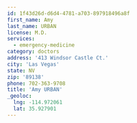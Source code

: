 ```yaml
---
id: 1f43d26d-d6d4-4781-a703-897918496a8f
first_name: Amy
last_name: URBAN
license: M.D.
services:
  - emergency-medicine
category: doctors
address: '413 Windsor Castle Ct.'
city: 'Las Vegas'
state: NV
zip: '89138'
phone: 702-363-9708
title: 'Amy URBAN'
_geoloc:
  lng: -114.972061
  lat: 35.927901
---
```

